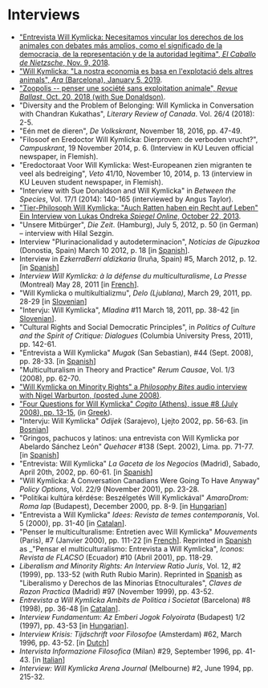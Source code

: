 # Interviews

- ["Entrevista Will Kymlicka: Necesitamos vincular los derechos de los animales con debates más amplios, como el significado de la democracia, de la representación y de la autoridad legítima", _El Caballo de Nietzsche_, Nov. 9, 2018](https://www.eldiario.es/caballodenietzsche/Necesitamos-significado-democracia-representacion-autoridad_6_834026621.html).
- ["Will Kymlicka: "La nostra economia es basa en l'explotació dels altres animals", _Ara_ (Barcelona), January 5, 2019](https://www.ara.cat/dossier/Will-Kymlicka-economia-explotacio-animals_0_2156784336.html).
- ["Zoopolis -- penser une société sans exploitation animale", _Revue Ballast_, Oct. 20, 2018 (with Sue Donaldson)](https://www.revue-ballast.fr/zoopolis-penser-une-societe-sans-exploitation-animale/).
- "Diversity and the Problem of Belonging: Will Kymlicka in Conversation with Chandran Kukathas", _Literary Review of Canada_. Vol. 26/4 (2018): 2-5.
- "Eén met de dieren", _De Volkskrant_, November 18, 2016, pp. 47-49.
- "Filosoof en Eredoctor Will Kymlicka: Dierproven: de verboden vrucht?", _Campuskrant_, 19 November 2014, p. 6\. (Interview in KU Leuven official newspaper, in Flemish).
- "Eredoctoraat Voor Will Kymlicka: West-Europeanen zien migranten te veel als bedreiging", _Veto_ 41/10, November 10, 2014, p. 13 (interview in KU Leuven student newspaper, in Flemish).
- "Interview with Sue Donaldson and Will Kymlicka" in _Between the Species_, Vol. 17/1 (2014): 140-165 (interviewed by Angus Taylor).
- ["Tier-Philosoph Will Kymlicka: "Auch Ratten haben ein Recht auf Leben" Ein Interview von Lukas Ondreka _Spiegel Online_, October 22, 2013](http://www.spiegel.de/kultur/literatur/zoopolis-will-kymlicka-ueber-rechte-fuer-tiere-a-928603.html).
- "Unsere Mitbürger", _Die Zeit_. (Hamburg), July 5, 2012, p. 50 (in German) – interview with Hilal Sezgin.
- Interview "Plurinacionalidad y autodeterminacion", _Noticias de Gipuzkoa_ (Donostia, Spain) March 10 2012, p. 18 [in [Spanish](/publications/translated/spanish)].
- Interview in _EzkerraBerri aldizkaria_ (Iruña, Spain) #5, March 2012, p. 12\. [in [Spanish](/publications/translated/spanish)]
- _Interview Will Kymlicka: à la défense du multiculturalisme_, _La Presse_ (Montreal) May 28, 2011 [in [French](/publications/translated/french)].
- "Will Kymlicka o multikultializmu", _Delo (Ljublana)_, March 29, 2011, pp. 28-29 [in [Slovenian](/publications/translated/slovenian)]
- "Intervju: Will Kymlicka", _Mladina_ #11 March 18, 2011, pp. 38-42 [in [Slovenian](/publications/translated/slovenian)].
- "Cultural Rights and Social Democratic Principles", in _Politics of Culture and the Spirit of Critique: Dialogues_ (Columbia University Press, 2011), pp. 142-61.
- "Entrevista a Will Kymlicka" _Mugak_ (San Sebastian), #44 (Sept. 2008), pp. 28-33\. [in [Spanish](/publications/translated/spanish)]
- "Multiculturalism in Theory and Practice" _Rerum Causae_, Vol. 1/3 (2008), pp. 62-70.
- ["Will Kymlicka on Minority Rights" a _Philosophy Bites_ audio interview with Nigel Warburton, (posted June 2008)](http://nigelwarburton.typepad.com/philosophy_bites/2008/06/will-kymlicka-o.html).
- ["Four Questions for Will Kymlicka" _Cogito_ (Athens), issue #8 (July 2008), pp. 13-15](https://www.eurozine.com/multiculturalism-and-liberal-democracy-2/), (in [Greek](/publications/translated/greek)).
- "Intervju: Will Kymlicka" _Odijek_ (Sarajevo), Ljejto 2002, pp. 56-63\. [in [Bosnian](/publications/translated/bosnian)]
- "Gringos, pachucos y latinos: una entrevista con Will Kymlicka por Abelardo Sánchez León" _Quehacer_ #138 (Sept. 2002), Lima. pp. 71-77\. [in [Spanish](/publications/translated/spanish)]
- "Entrevista: Will Kymlicka" _La Gaceta de los Negocios_ (Madrid), Sabado, April 20th, 2002, pp. 60-61\. [in [Spanish](/publications/translated/spanish)]
- "Will Kymlicka: A Conversation Canadians Were Going To Have Anyway" _Policy Options_, Vol. 22/9 (November 2001), pp. 23-28.
- "Politikai kultúra kérdése: Beszélgetés Will Kymlickával" _AmaroDrom: Roma lap_ (Budapest), December 2000, pp. 8-9\. [in [Hungarian](/publications/translated/hungarian)]
- "Entrevista a Will Kymlicka" _Idees: Revista de temes contemporanis_, Vol. 5 (2000), pp. 31-40 [in [Catalan](/publications/translated/catalan)].
- "Penser le multiculturalisme: Entretien avec Will Kymlicka" _Mouvements_ (Paris), #7 (Janvier 2000), pp. 111-22 [in [French](/publications/translated/french)]. Reprinted in [Spanish](/publications/translated/spanish) as _"Pensar el multiculturalismo: Entrevista a Will Kymlicka", _Iconos: Revista de FLACSO_ (Ecuador) #10 (Abril 2001), pp. 118-29.
- _Liberalism and Minority Rights: An Interview_ _Ratio Juris_, Vol. 12, #2 (1999), pp. 133-52 (with Ruth Rubio Marin). Reprinted in [Spanish](/publications/translated/spanish) as "Liberalismo y Derechos de las Minorias Etnoculturales", _Claves de Razon Practica_ (Madrid) #97 (November 1999), pp. 43-52.
- _Entrevista a Will Kymlicka_ _Ambits de Politica i Societat_ (Barcelona) #8 (1998), pp. 36-48 [in [Catalan](/publications/translated/catalan)].
- _Interview_ _Fundamentum: Az Emberi Jogok Folyoirata_ (Budapest) 1/2 (1997), pp. 43-53 [in [Hungarian](/publications/translated/hungarian)].
- _Interview_ _Krisis: Tijdschrift voor Filosofoe_ (Amsterdam) #62, March 1996, pp. 43-52\. [in [Dutch](/publications/translated/dutch)]
- _Intervista_ _Informazione Filosofica_ (Milan) #29, September 1996, pp. 41-43\. [in [Italian](/publications/translated/italian)]
- _Interview: Will Kymlicka_ _Arena Journal_ (Melbourne) #2, June 1994, pp. 215-32.
